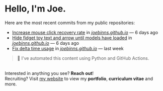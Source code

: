 # Hello, I'm Joe.
Here are the most recent commits from my public repositories:<br>
<!--activity_section_start-->
- [Increase mouse click recovery rate](https://github.com/joebinns/joebinns.github.io/commit/72d254b2771d4968b4fd4ca64ab9018cc6c2f590) in [*joebinns.github.io*](https://github.com/joebinns/joebinns.github.io) — 6 days ago
- [Hide fidget toy text and arrow until models have loaded](https://github.com/joebinns/joebinns.github.io/commit/3fc0a340c4a3bb8cad4711982a2087bdee9945b1) in [*joebinns.github.io*](https://github.com/joebinns/joebinns.github.io) — 6 days ago
- [Fix delta time usage](https://github.com/joebinns/joebinns.github.io/commit/be28e4a29d27dd7773f4685360d715b3dcaef8c9) in [*joebinns.github.io*](https://github.com/joebinns/joebinns.github.io) — last week
<!--activity_section_end-->
> 🚀 I've automated this content using Python  and GitHub Actions.

<br>Interested in anything you see? **Reach out**!<br>
Recruiting? Visit [my website](https://joebinns.com/) to view my **portfolio**, **curriculum vitae** and more.
